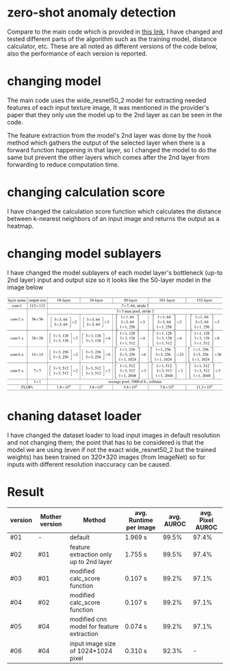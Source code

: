 # zero-shot anomaly detection

Compare to the main code which is provided in  [this link](https://openaccess.thecvf.com/content/WACV2023/html/Aota_Zero-Shot_Versus_Many-Shot_Unsupervised_Texture_Anomaly_Detection_WACV_2023_paper.html), I have changed and tested different parts of the algorithm such as the training model, distance calculator, etc. These are all noted as different versions of the code below, also the performance of each version is reported.

# changing model
The main code uses the wide_resnet50_2 model for extracting needed features of each input texture image, It was mentioned in the provider's paper that they only use the model up to the 2nd layer as can be seen in the code.

The feature extraction from the model's 2nd layer was done by the hook method which gathers the output of the selected layer when there is a forward function happening in that layer, so I changed the model to do the same but prevent the other layers which comes after the 2nd layer from forwarding to reduce computation time.

# changing calculation score
I have changed the calculation score function which calculates the distance between k-nearest neighbors of an input image and returns the output as a heatmap.

# changing model sublayers
I have changed the model sublayers of each model layer's bottleneck (up-to 2nd layer) input and output size so it looks like the 50-layer model in the image below

<img src="src/images/model_example.png" alt="model_example" width="600"/>

# chaning dataset loader
I have changed the dataset loader to load input images in default resolution and not changing them; the point that has to be considered is that the model we are using (even if not the exact wide_resnet50_2 but the trained weights) has been trained on 320*320 images (from ImageNet) so for inputs with different resolution inaccuracy can be caused.  



# Result

|version  |Mother version |Method                       | avg. Runtime per image | avg. AUROC  | avg. Pixel AUROC |
|---------|---------------|-----------------------------|------------------------|-------------|------------------|
#01|-|default|1.969 s|99.5%|97.4%
#02|#01|feature extraction only up to 2nd layer|1.755 s|99.5%|97.4%
#03|#01|modified calc_score function|0.107 s|99.2%|97.1%
#04|#02|modified calc_score function|0.107 s|99.2%|97.1%
#05|#04|modified cnn model for feature extraction|0.074 s|99.2%|97.1%
#06|#04|input image size of 1024*1024 pixel|0.310 s|92.3%|-

